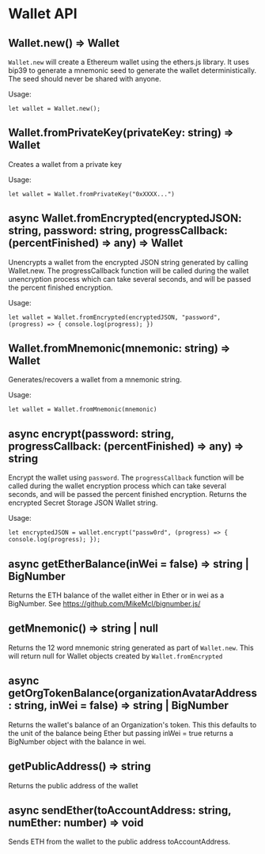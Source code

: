 # Wallet API

## Wallet.new() => Wallet

`Wallet.new` will create a Ethereum wallet using the ethers.js library.
It uses bip39 to generate a mnemonic seed to generate the wallet deterministically.
The seed should never be shared with anyone.

Usage:

    let wallet = Wallet.new();

## Wallet.fromPrivateKey(privateKey: string) => Wallet

Creates a wallet from a private key

Usage:

    let wallet = Wallet.fromPrivateKey("0xXXXX...")

## async Wallet.fromEncrypted(encryptedJSON: string, password: string, progressCallback: (percentFinished) => any) => Wallet

Unencrypts a wallet from the encrypted JSON string generated by calling Wallet.new.
The progressCallback function will be called during the wallet unencryption process which can take several seconds, and will be passed
the percent finished encryption.

Usage:

    let wallet = Wallet.fromEncrypted(encryptedJSON, "password", (progress) => { console.log(progress); })


## Wallet.fromMnemonic(mnemonic: string) => Wallet

Generates/recovers a wallet from a mnemonic string.

Usage:

    let wallet = Wallet.fromMnemonic(mnemonic)

## async encrypt(password: string, progressCallback: (percentFinished) => any) => string

Encrypt the wallet using `password`. The `progressCallback` function will be called during the wallet encryption process which can take several seconds, and will be passed the percent finished encryption. Returns the encrypted Secret Storage JSON Wallet string.

Usage:

    let encryptedJSON = wallet.encrypt("passw0rd", (progress) => { console.log(progress); });

## async getEtherBalance(inWei = false) => string | BigNumber

Returns the ETH balance of the wallet either in Ether or in wei as a BigNumber. See https://github.com/MikeMcl/bignumber.js/

## getMnemonic() => string | null

Returns the 12 word mnemonic string generated as part of `Wallet.new`. This will return null for Wallet objects created by `Wallet.fromEncrypted`

## async getOrgTokenBalance(organizationAvatarAddress : string, inWei = false) => string | BigNumber

Returns the wallet's balance of an Organization's token. This this defaults to the unit of the balance being Ether but passing inWei = true returns a BigNumber object with the balance in wei.

## getPublicAddress() => string

Returns the public address of the wallet

## async sendEther(toAccountAddress: string, numEther: number) => void

Sends ETH from the wallet to the public address toAccountAddress.